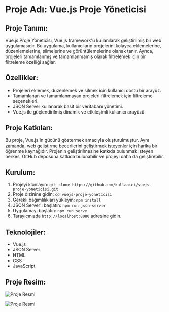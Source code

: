 # Proje Adı: Vue.js Proje Yöneticisi

## Proje Tanımı:
Vue.js Proje Yöneticisi, Vue.js framework'ü kullanılarak geliştirilmiş bir web uygulamasıdır. Bu uygulama, kullanıcıların projelerini kolayca eklemelerine, düzenlemelerine, silmelerine ve görüntülemelerine olanak tanır. Ayrıca, projeleri tamamlanmış ve tamamlanmamış olarak filtrelemek için bir filtreleme özelliği sağlar.

## Özellikler:
- Projeleri eklemek, düzenlemek ve silmek için kullanıcı dostu bir arayüz.
- Tamamlanan ve tamamlanmayan projeleri filtrelemek için filtreleme seçenekleri.
- JSON Server kullanarak basit bir veritabanı yönetimi.
- Vue.js ile güçlendirilmiş dinamik ve etkileşimli kullanıcı arayüzü.

## Proje Katkıları:
Bu proje, Vue.js'in gücünü göstermek amacıyla oluşturulmuştur. Aynı zamanda, web geliştirme becerilerini geliştirmek isteyenler için harika bir öğrenme kaynağıdır. Projenin geliştirilmesine katkıda bulunmak isteyen herkes, GitHub deposuna katkıda bulunabilir ve projeyi daha da geliştirebilir.

## Kurulum:
1. Projeyi klonlayın: `git clone https://github.com/kullanici/vuejs-proje-yoneticisi.git`
2. Proje dizinine gidin: `cd vuejs-proje-yoneticisi`
3. Gerekli bağımlılıkları yükleyin: `npm install`
4. JSON Server'ı başlatın: `npm run json-server`
5. Uygulamayı başlatın: `npm run serve`
6. Tarayıcınızda `http://localhost:8080` adresine gidin.

## Teknolojiler:
- Vue.js
- JSON Server
- HTML
- CSS
- JavaScript



## Proje Resim:
![Proje Resmi](https://i.hizliresim.com/dcojyuy.png)



![Proje Resmi](https://i.hizliresim.com/hiwtudd.png)


